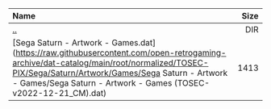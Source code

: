 |Name|Size|
|:---|---:|
|[..](../index.html)|DIR|
|[Sega Saturn - Artwork - Games.dat](https://raw.githubusercontent.com/open-retrogaming-archive/dat-catalog/main/root/normalized/TOSEC-PIX/Sega/Saturn/Artwork/Games/Sega Saturn - Artwork - Games/Sega Saturn - Artwork - Games (TOSEC-v2022-12-21_CM).dat)|1413|
